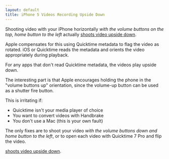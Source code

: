 ```yaml
---
layout: default
title: iPhone 5 Videos Recording Upside Down
---
```

Shooting video with your iPhone horizontally _with the volume buttons on the top, home button to the left_ actually [shoots video upside down](http://www.telegraph.co.uk/technology/advice/9648571/My-iPhone-video-is-upside-down).

Apple compensates for this using Quicktime metadata to flag the video as rotated. iOS or Quicktime reads the metadata and orients the video appropriately during playback.

For any apps that don't read Quicktime metadata, the videos play upside down.

The interesting part is that Apple encourages holding the phone in the "volume buttons up" orientation, since the volume-up button can be used as a shutter fire button.

This is irritating if:

- Quicktime isn't your media player of choice
- You want to convert videos with Handbrake
- You don't use a Mac (this is your own fault)

The only fixes are to shoot your video _with the volume buttons down and home button to the left_, or to open each video with Quicktime 7 Pro and flip the video.



 [shoots video upside down](http://www.telegraph.co.uk/technology/advice/9648571/My-iPhone-video-is-upside-down).

